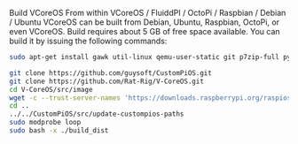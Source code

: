 Build VCoreOS From within VCoreOS / FluiddPI / OctoPi / Raspbian / Debian / Ubuntu
VCoreOS can be built from Debian, Ubuntu, Raspbian, OctoPi, or even VCoreOS. Build requires about 5 GB of free space available. You can build it by issuing the following commands:

```bash
sudo apt-get install gawk util-linux qemu-user-static git p7zip-full python3

git clone https://github.com/guysoft/CustomPiOS.git
git clone https://github.com/Rat-Rig/V-CoreOS.git
cd V-CoreOS/src/image
wget -c --trust-server-names 'https://downloads.raspberrypi.org/raspios_lite_armhf_latest'
cd ..
../../CustomPiOS/src/update-custompios-paths
sudo modprobe loop
sudo bash -x ./build_dist
```